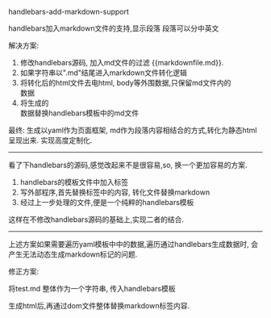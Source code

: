 handlebars-add-markdown-support

handlebars加入markdown文件的支持,显示段落
段落可以分中英文

解决方案:
1. 修改handlebars源码, 加入md文件的过滤 {{markdownfile.md}}.
2. 如果字符串以".md"结尾进入markdown文件转化逻辑
3. 将转化后的html文件去电html, body等外围数据,只保留md文件内的<div>数据
4. 将生成的<div>数据替换handlebars模板中的md文件


最终:
生成以yaml作为页面框架, md作为段落内容相结合的方式,转化为静态html呈现出来.
实现高度定制化.

-----------------------------------------------------------------------------------------

看了下handlebars的源码,感觉改起来不是很容易,so, 换一个更加容易的方案.

1. handlebars的模板文件中加入<markdown>标签
2. 写外部程序,首先替换<markdown>标签中的内容, 转化文件替换markdown
3. 经过上一步处理的文件,便是一个纯粹的handlebars模板

这样在不修改handlebars源码的基础上,实现二者的结合.

-----------------------------------------------------------------------------------------

上述方案如果需要遍历yaml模板中中的数据,遍历通过handlebars生成数据时, 会产生无法动态生成markdown标记的问题.

修正方案:

将<markdown>test.md</markdown> 整体作为一个字符串, 传入handlebars模板

生成html后,再通过dom文件整体替换markdown标签内容.

